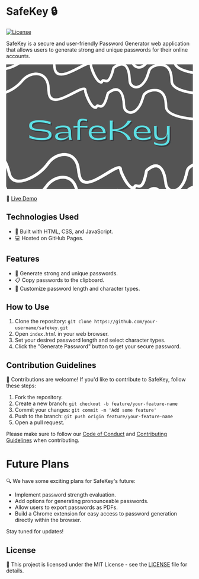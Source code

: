 # SafeKey 🔒 

[![License](https://img.shields.io/badge/license-MIT-blue.svg)](https://opensource.org/licenses/MIT)

SafeKey is a secure and user-friendly Password Generator web application that allows users to generate strong and unique passwords for their online accounts.

<p align="center">
  <img src="graphic designer.png" alt="Animated GIF">
</p>

🚀 [Live Demo](https://safe-key-sigma.vercel.app/)

## Technologies Used

- 🔧 Built with HTML, CSS, and JavaScript.
- 💻 Hosted on GitHub Pages.

## Features

- 🔐 Generate strong and unique passwords.
- 📋 Copy passwords to the clipboard.
- 🔢 Customize password length and character types.

## How to Use

1. Clone the repository: `git clone https://github.com/your-username/safekey.git`
2. Open `index.html` in your web browser.
3. Set your desired password length and select character types.
4. Click the "Generate Password" button to get your secure password.

## Contribution Guidelines

🎉 Contributions are welcome! If you'd like to contribute to SafeKey, follow these steps:

1. Fork the repository.
2. Create a new branch: `git checkout -b feature/your-feature-name`
3. Commit your changes: `git commit -m 'Add some feature'`
4. Push to the branch: `git push origin feature/your-feature-name`
5. Open a pull request.

Please make sure to follow our [Code of Conduct](CODE_OF_CONDUCT.md) and [Contributing Guidelines](CONTRIBUTING.md) when contributing.

# Future Plans

🔍 We have some exciting plans for SafeKey's future:

- Implement password strength evaluation.
- Add options for generating pronounceable passwords.
- Allow users to export passwords as PDFs.
- Build a Chrome extension for easy access to password generation directly within the browser.

Stay tuned for updates!

## License

📝 This project is licensed under the MIT License - see the [LICENSE](LICENSE) file for details.
